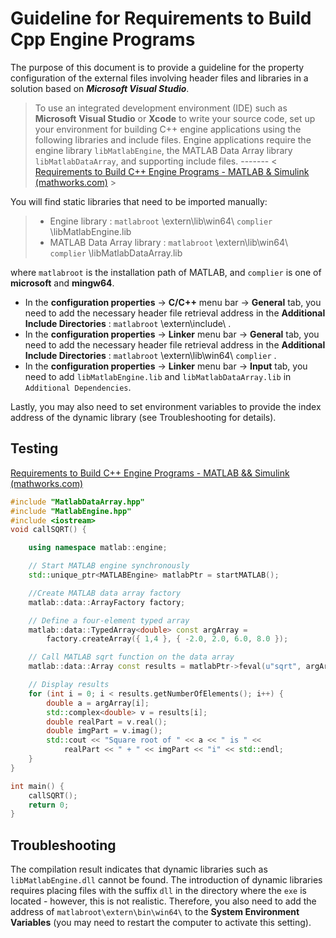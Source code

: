 # Guideline for Requirements to Build Cpp Engine Programs

The purpose of this document is to provide a guideline for the property configuration of the external files involving header files and libraries in a solution based on ***Microsoft Visual Studio***.

> To use an integrated development environment (IDE) such as **Microsoft** **Visual Studio** or **Xcode** to write your source code, set up your environment for building C++ engine applications using the following libraries and include files. Engine applications require the engine library `libMatlabEngine`, the MATLAB Data Array library `libMatlabDataArray`, and supporting include files. ------- < [Requirements to Build C++ Engine Programs - MATLAB &amp; Simulink (mathworks.com)](https://www.mathworks.com/help/matlab/matlab_external/build-c-engine-programs.html) >

You will find static libraries that need to be imported manually:

> - Engine library : `matlabroot` \extern\lib\win64\ `complier` \libMatlabEngine.lib
> - MATLAB Data Array library : `matlabroot` \extern\lib\win64\ `complier` \libMatlabDataArray.lib

where `matlabroot` is the installation path of MATLAB, and `complier` is one of **microsoft** and **mingw64**.

- In the **configuration properties** -> **C/C++** menu bar -> **General** tab, you need to add the necessary header file retrieval address in the **Additional Include Directories** : `matlabroot` \extern\include\ .
- In the **configuration properties** -> **Linker** menu bar -> **General** tab, you need to add the necessary header file retrieval address in the **Additional Include Directories** : `matlabroot` \extern\\lib\win64\ `complier`  .
- In the **configuration properties** -> **Linker** menu bar -> **Input** tab, you need to add `libMatlabEngine.lib` and `libMatlabDataArray.lib` in `Additional Dependencies`.

Lastly, you may also need to set environment variables to provide the index address of the dynamic library (see Troubleshooting for details).

## Testing

[Requirements to Build C++ Engine Programs - MATLAB &amp;&amp; Simulink (mathworks.com)](https://www.mathworks.com/help/matlab/matlab_external/build-c-engine-programs.html)

```cpp
#include "MatlabDataArray.hpp"
#include "MatlabEngine.hpp"
#include <iostream>
void callSQRT() {

    using namespace matlab::engine;

    // Start MATLAB engine synchronously
    std::unique_ptr<MATLABEngine> matlabPtr = startMATLAB();

    //Create MATLAB data array factory
    matlab::data::ArrayFactory factory;

    // Define a four-element typed array
    matlab::data::TypedArray<double> const argArray =
        factory.createArray({ 1,4 }, { -2.0, 2.0, 6.0, 8.0 });

    // Call MATLAB sqrt function on the data array
    matlab::data::Array const results = matlabPtr->feval(u"sqrt", argArray);

    // Display results
    for (int i = 0; i < results.getNumberOfElements(); i++) {
        double a = argArray[i];
        std::complex<double> v = results[i];
        double realPart = v.real();
        double imgPart = v.imag();
        std::cout << "Square root of " << a << " is " <<
            realPart << " + " << imgPart << "i" << std::endl;
    }
}

int main() {
    callSQRT();
    return 0;
}
```

## Troubleshooting

The compilation result indicates that dynamic libraries such as `libMatlabEngine.dll` cannot be found. The introduction of dynamic libraries requires placing files with the suffix `dll` in the directory where the `exe` is located - however, this is not realistic. Therefore, you also need to add the address of `matlabroot\extern\bin\win64\` to the **System Environment Variables** (you may need to restart the computer to activate this setting).

